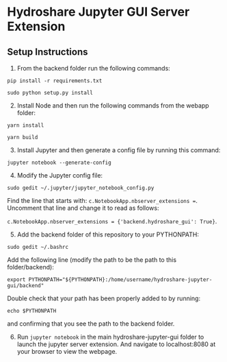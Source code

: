 # Hydroshare Jupyter GUI Server Extension

## Setup Instructions

1. From the backend folder run the following commands:

`pip install -r requirements.txt`

`sudo python setup.py install`


2. Install Node and then run the following commands from the webapp folder:

`yarn install`

`yarn build`


3. Install Jupyter and then generate a config file by running this command:

`jupyter notebook --generate-config`


4. Modify the Jupyter config file:

`sudo gedit ~/.jupyter/jupyter_notebook_config.py`

Find the line that starts with: `c.NotebookApp.nbserver_extensions =`.
Uncomment that line and change it to read as follows:

`c.NotebookApp.nbserver_extensions = {'backend.hydroshare_gui': True}`.


5. Add the backend folder of this repository to your PYTHONPATH:

`sudo gedit ~/.bashrc`

Add the following line (modify the path to be the path to this folder/backend):

`export PYTHONPATH="${PYTHONPATH}:/home/username/hydroshare-jupyter-gui/backend"`

Double check that your path has been properly added to by running:

`echo $PYTHONPATH`

and confirming that you see the path to the backend folder.


6. Run `jupyter notebook` in the main hydroshare-jupyter-gui folder to launch
the jupyter server extension. And navigate to localhost:8080 at your browser
to view the webpage.
